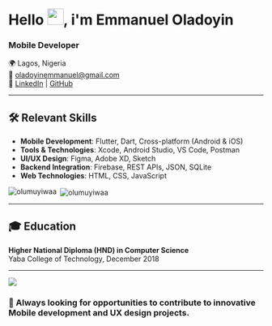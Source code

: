# Hello <img src="https://media.giphy.com/media/hvRJCLFzcasrR4ia7z/giphy.gif" width="32px"/>, i'm Emmanuel Oladoyin 
### Mobile Developer

🌍 Lagos, Nigeria  
📧 [oladoyinemmanuel@gmail.com](mailto:oladoyinemmanuel@gmail.com)  
🔗 [LinkedIn](https://www.linkedin.com/in/emmanueloladoyin) | [GitHub](https://github.com/olumuyiwaa)  

---

## 🛠 Relevant Skills

- **Mobile Development**: Flutter, Dart, Cross-platform (Android & iOS)
- **Tools & Technologies**: Xcode, Android Studio, VS Code, Postman
- **UI/UX Design**: Figma, Adobe XD, Sketch
- **Backend Integration**: Firebase, REST APIs, JSON, SQLite
- **Web Technologies**: HTML, CSS, JavaScript


<p><img align="left" src="https://github-readme-stats.vercel.app/api/top-langs?username=olumuyiwaa&show_icons=true&locale=en&theme=dark&bg_color=0d1117&border_color=292e35&layout=compact&langs_count=10" alt="olumuyiwaa" /></p>

<p>&nbsp;<img align="center" src="https://github-readme-stats.vercel.app/api?username=olumuyiwaa&show_icons=true&locale=en&bg_color=0d1117&border_color=292e35&title_color=ffffff&text_color=919191&ring_color=0579C3&line_height=28.1&card_width=470px" alt="olumuyiwaa" /></p>


---

## 🎓 Education

**Higher National Diploma (HND) in Computer Science**  
Yaba College of Technology, December 2018

---

<a href="http://www.github.com/olumuyiwaa"><img src="https://github-readme-streak-stats.herokuapp.com/?user=olumuyiwaa&stroke=ffffff&background=1c1917&ring=0891b2&fire=0891b2&currStreakNum=ffffff&currStreakLabel=0891b2&sideNums=ffffff&sideLabels=ffffff&dates=ffffff&hide_border=true" /></a>

### 🚀 Always looking for opportunities to contribute to innovative Mobile development and UX design projects.

